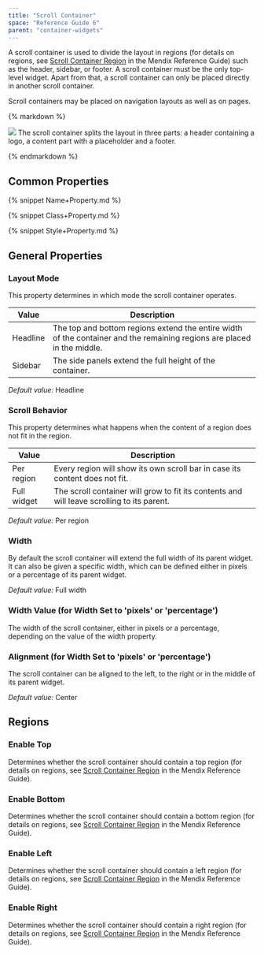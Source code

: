 ```yaml
---
title: "Scroll Container"
space: "Reference Guide 6"
parent: "container-widgets"
---
```


A scroll container is used to divide the layout in regions (for details on regions, see [Scroll Container Region](scroll-container-region) in the Mendix Reference Guide) such as the header, sidebar, or footer. A scroll container must be the only top-level widget. Apart from that, a scroll container can only be placed directly in another scroll container.

Scroll containers may be placed on navigation layouts as well as on pages.

<div class="alert alert-info">{% markdown %}

![](attachments/16713863/16843979.png)
The scroll container splits the layout in three parts: a header containing a logo, a content part with a placeholder and a footer.

{% endmarkdown %}</div>

## Common Properties

{% snippet Name+Property.md %}

{% snippet Class+Property.md %}

{% snippet Style+Property.md %}

## General Properties

### Layout Mode

This property determines in which mode the scroll container operates.

| Value | Description |
| --- | --- |
| Headline | The top and bottom regions extend the entire width of the container and the remaining regions are placed in the middle. |
| Sidebar | The side panels extend the full height of the container. |

_Default value:_ Headline

### Scroll Behavior

This property determines what happens when the content of a region does not fit in the region.

| Value | Description |
| --- | --- |
| Per region | Every region will show its own scroll bar in case its content does not fit. |
| Full widget | The scroll container will grow to fit its contents and will leave scrolling to its parent. |

_Default value:_ Per region

### Width

By default the scroll container will extend the full width of its parent widget. It can also be given a specific width, which can be defined either in pixels or a percentage of its parent widget.

_Default value:_ Full width

### Width Value (for Width Set to 'pixels' or 'percentage')

The width of the scroll container, either in pixels or a percentage, depending on the value of the width property.

### Alignment (for Width Set to 'pixels' or 'percentage')

The scroll container can be aligned to the left, to the right or in the middle of its parent widget.

_Default value:_ Center

## Regions

### Enable Top

Determines whether the scroll container should contain a top region (for details on regions, see [Scroll Container Region](scroll-container-region) in the Mendix Reference Guide).

### Enable Bottom

Determines whether the scroll container should contain a bottom region (for details on regions, see [Scroll Container Region](scroll-container-region) in the Mendix Reference Guide).

### Enable Left

Determines whether the scroll container should contain a left region (for details on regions, see [Scroll Container Region](scroll-container-region) in the Mendix Reference Guide).

### Enable Right

Determines whether the scroll container should contain a right region (for details on regions, see [Scroll Container Region](scroll-container-region) in the Mendix Reference Guide).
